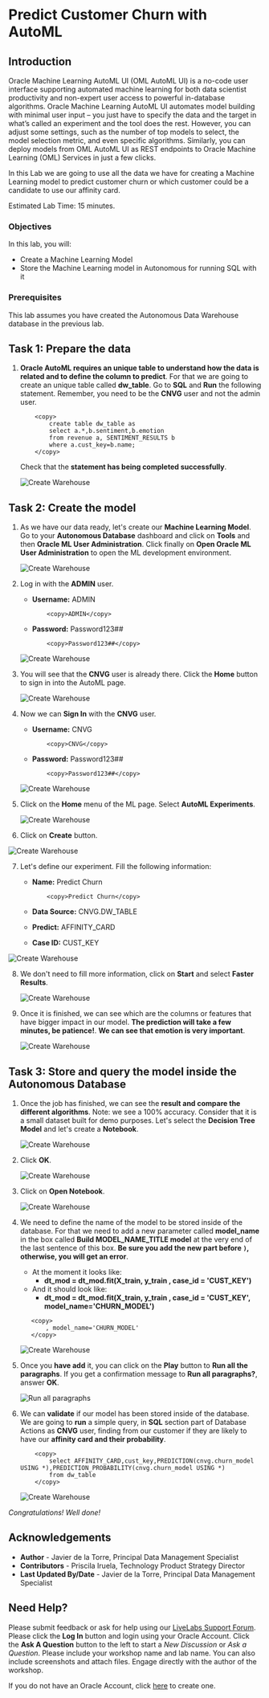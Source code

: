 # Predict Customer Churn with AutoML


## Introduction

Oracle Machine Learning AutoML UI (OML AutoML UI) is a no-code user interface supporting automated machine learning for both data scientist productivity and non-expert user access to powerful in-database algorithms. Oracle Machine Learning AutoML UI automates model building with minimal user input – you just have to specify the data and the target in what’s called an experiment and the tool does the rest. However, you can adjust some settings, such as the number of top models to select, the model selection metric, and even specific algorithms. Similarly, you can deploy models from OML AutoML UI as REST endpoints to Oracle Machine Learning (OML) Services in just a few clicks.

In this Lab we are going to use all the data we have for creating a Machine Learning model to predict customer churn or which customer could be a candidate to use our affinity card.

Estimated Lab Time: 15 minutes.

### Objectives

In this lab, you will:


* Create a Machine Learning Model
* Store the Machine Learning model in Autonomous for running SQL with it

### Prerequisites

This lab assumes you have created the Autonomous Data Warehouse database in the previous lab.

## Task 1: Prepare the data

1. **Oracle AutoML requires an unique table to understand how the data is related and to define the column to predict**. For that we are going to create an unique table called **dw\_table**. Go to **SQL** and **Run** the following statement. Remember, you need to be the **CNVG** user and not the admin user.

    ```
        <copy> 
            create table dw_table as
            select a.*,b.sentiment,b.emotion
            from revenue a, SENTIMENT_RESULTS b
            where a.cust_key=b.name;
        </copy>
    ```
    
    Check that the **statement has being completed successfully**.

    ![Create Warehouse](./images/create-dw-table.png)

## Task 2: Create the model

1. As we have our data ready, let's create our **Machine Learning Model**. Go to your **Autonomous Database** dashboard and click on **Tools** and then **Oracle ML User Administration**. Click finally on **Open Oracle ML User Administration** to open the ML development environment.

    ![Create Warehouse](./images/open-ml.png)

2. Log in with the **ADMIN** user.

    - **Username:** ADMIN
        ```
            <copy>ADMIN</copy>
        ```
    
    - **Password:** Password123##
        ```
            <copy>Password123##</copy>
        ```

    ![Create Warehouse](./images/log-in.png)

3. You will see that the **CNVG** user is already there. Click the **Home** button to sign in into the AutoML page.

    ![Create Warehouse](./images/go-home.png)

4. Now we can **Sign In** with the **CNVG** user.

    - **Username:** CNVG
        ```
            <copy>CNVG</copy>
        ```
    
    - **Password:** Password123##
        ```
            <copy>Password123##</copy>
        ```

    ![Create Warehouse](./images/login-automl.png)

5. Click on the **Home** menu of the ML page. Select **AutoML Experiments**.

    ![Create Warehouse](./images/select-automl.png)

6. Click on **Create** button.

  ![Create Warehouse](./images/create-experiment.png)

7. Let's define our experiment. Fill the following information:

    - **Name:** Predict Churn
        ```
            <copy>Predict Churn</copy>
        ```
    
    - **Data Source:** CNVG.DW_TABLE

    - **Predict:** AFFINITY_CARD

    - **Case ID:** CUST_KEY

  ![Create Warehouse](./images/prepare-model.png)

8. We don't need to fill more information, click on **Start** and select **Faster Results**.

    ![Create Warehouse](./images/faster-results.png)

9. Once it is finished, we can see which are the columns or features that have bigger impact in our model. **The prediction will take a few minutes, be patience!**. **We can see that emotion is very important**.

    ![Create Warehouse](./images/importance.png)

## Task 3: Store and query the model inside the Autonomous Database

1. Once the job has finished, we can see the **result and compare the different algorithms**. Note: we see a 100% accuracy. Consider that it is a small dataset built for demo purposes. Let's select the **Decision Tree Model** and let's create a **Notebook**.

    ![Create Warehouse](./images/create-notebook.png)

2. Click **OK**.

    ![Create Warehouse](./images/click-ok.png)

3. Click on **Open Notebook**.

    ![Create Warehouse](./images/open-notebook.png)

4. We need to define the name of the model to be stored inside of the database. For that we need to add a new parameter called **model\_name** in the box called **Build MODEL\_NAME\_TITLE model** at the very end of the last sentence of this box. **Be sure you add the new part before `)`, otherwise, you will get an error**.

    - At the moment it looks like:
        - **dt\_mod = dt\_mod.fit(X\_train, y\_train , case\_id = 'CUST\_KEY')**
    - And it should look like:
        - **dt\_mod = dt\_mod.fit(X\_train, y\_train , case\_id = 'CUST\_KEY', model\_name='CHURN\_MODEL')**

     ```
        <copy> 
            , model_name='CHURN_MODEL'
        </copy>
    ```

    ![Create Warehouse](./images/store-model.png)

5. Once you **have add** it, you can click on the **Play** button to **Run all the paragraphs**. If you get a confirmation message to **Run all paragraphs?**, answer **OK**.

    ![Run all paragraphs ](./images/run-all.png)

6. We can **validate** if our model has been stored inside of the database. We are going to **run** a simple query, in **SQL** section part of Database Actions as **CNVG** user, finding from our customer if they are likely to have our **affinity card and their probability**.

    ```
        <copy> 
            select AFFINITY_CARD,cust_key,PREDICTION(cnvg.churn_model USING *),PREDICTION_PROBABILITY(cnvg.churn_model USING *) 
            from dw_table
        </copy>
    ```

    ![Create Warehouse](./images/query-model.png)

_Congratulations! Well done!_

## Acknowledgements
* **Author** - Javier de la Torre, Principal Data Management Specialist
* **Contributors** - Priscila Iruela, Technology Product Strategy Director
* **Last Updated By/Date** - Javier de la Torre, Principal Data Management Specialist

## Need Help?
Please submit feedback or ask for help using our [LiveLabs Support Forum](https://community.oracle.com/tech/developers/categories/livelabsdiscussions). Please click the **Log In** button and login using your Oracle Account. Click the **Ask A Question** button to the left to start a *New Discussion* or *Ask a Question*.  Please include your workshop name and lab name.  You can also include screenshots and attach files.  Engage directly with the author of the workshop.

If you do not have an Oracle Account, click [here](https://profile.oracle.com/myprofile/account/create-account.jspx) to create one.